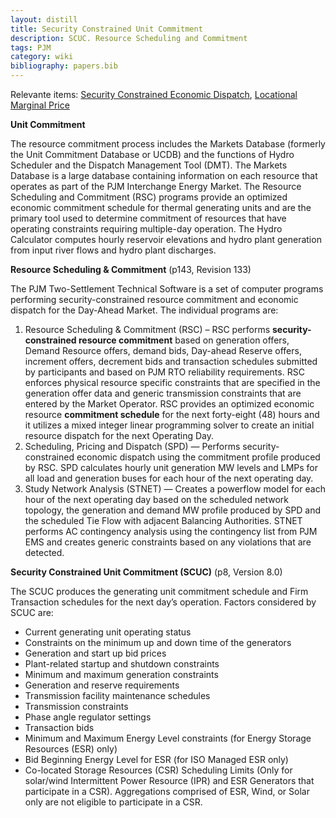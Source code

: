 ```yaml
---
layout: distill
title: Security Constrained Unit Commitment
description: SCUC. Resource Scheduling and Commitment
tags: PJM
category: wiki
bibliography: papers.bib
---
```


Relevante items: [Security Constrained Economic Dispatch](/wiki/security-constrained-economic-dispatch), [Locational Marginal Price](/wiki/locational-marginal-price)

**Unit Commitment** <d-cite key="pjm2024m14d"></d-cite>

The resource commitment process includes the Markets Database (formerly the Unit Commitment Database or UCDB) and the functions of Hydro Scheduler and the Dispatch Management Tool (DMT).
The Markets Database is a large database containing information on each resource that operates as part of the PJM Interchange Energy Market.
The Resource Scheduling and Commitment (RSC) programs provide an optimized economic commitment schedule for thermal generating units and are the primary tool used to determine commitment of resources that have operating constraints requiring multiple-day operation.
The Hydro Calculator computes hourly reservoir elevations and hydro plant generation from input river flows and hydro plant discharges.

**Resource Scheduling & Commitment** <d-cite key="pjm2024m11"></d-cite> (p143, Revision 133)

The PJM Two-Settlement Technical Software is a set of computer programs performing security-constrained resource commitment and economic dispatch for the Day-Ahead Market.
The individual programs are:

1. Resource Scheduling & Commitment (RSC) – RSC performs **security-constrained resource commitment** based on generation offers, Demand Resource offers, demand bids, Day-ahead Reserve offers, increment offers, decrement bids and transaction schedules submitted by participants and based on PJM RTO reliability requirements.
   RSC enforces physical resource specific constraints that are specified in the generation offer data and generic transmission constraints that are entered by the Market Operator.
   RSC provides an optimized economic resource **commitment schedule** for the next forty-eight (48) hours and it utilizes a mixed integer linear programming solver to create an initial resource dispatch for the next Operating Day.
1. Scheduling, Pricing and Dispatch (SPD) — Performs security-constrained economic dispatch using the commitment profile produced by RSC. SPD calculates hourly unit generation MW levels and LMPs for all load and generation buses for each hour of the next operating day.
1. Study Network Analysis (STNET) — Creates a powerflow model for each hour of the next operating day based on the scheduled network topology, the generation and demand MW profile produced by SPD and the scheduled Tie Flow with adjacent Balancing Authorities.
   STNET performs AC contingency analysis using the contingency list from PJM EMS and creates generic constraints based on any violations that are detected.

**Security Constrained Unit Commitment (SCUC)** <d-cite key="nyiso2024dayahead"></d-cite> (p8, Version 8.0)

The SCUC produces the generating unit commitment schedule and Firm Transaction schedules for the next day’s operation.
Factors considered by SCUC are:
- Current generating unit operating status
- Constraints on the minimum up and down time of the generators
- Generation and start up bid prices
- Plant-related startup and shutdown constraints
- Minimum and maximum generation constraints
- Generation and reserve requirements
- Transmission facility maintenance schedules
- Transmission constraints
- Phase angle regulator settings
- Transaction bids
- Minimum and Maximum Energy Level constraints (for Energy Storage Resources (ESR) only)
- Bid Beginning Energy Level for ESR (for ISO Managed ESR only)
- Co-located Storage Resources (CSR) Scheduling Limits (Only for solar/wind Intermittent Power Resource (IPR) and ESR Generators that participate in a CSR). Aggregations comprised of ESR, Wind, or Solar only are not eligible to participate in a CSR.
